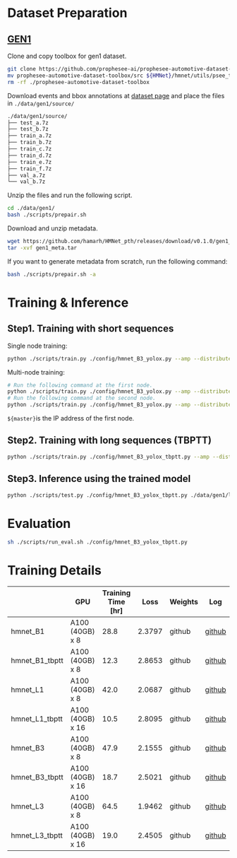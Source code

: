 # Dataset Preparation

## [GEN1](https://www.prophesee.ai/2020/01/24/prophesee-gen1-automotive-detection-dataset/)

Clone and copy toolbox for gen1 dataset.

```bash
git clone https://github.com/prophesee-ai/prophesee-automotive-dataset-toolbox.git
mv prophesee-automotive-dataset-toolbox/src ${HMNet}/hmnet/utils/psee_toolbox
rm -rf ./prophesee-automotive-dataset-toolbox
```

Download events and bbox annotations at [dataset page](https://www.prophesee.ai/2020/01/24/prophesee-gen1-automotive-detection-dataset/) and place the files in `./data/gen1/source/`

```bash
./data/gen1/source/
├── test_a.7z
├── test_b.7z
├── train_a.7z
├── train_b.7z
├── train_c.7z
├── train_d.7z
├── train_e.7z
├── train_f.7z
├── val_a.7z
└── val_b.7z
```

Unzip the files and run the following script.

```bash
cd ./data/gen1/
bash ./scripts/prepair.sh
```

Download and unzip metadata.

```bash
wget https://github.com/hamarh/HMNet_pth/releases/download/v0.1.0/gen1_meta.tar
tar -xvf gen1_meta.tar
```

If you want to generate metadata from scratch, run the following command:

```bash
bash ./scripts/prepair.sh -a
```

# Training & Inference

## Step1. Training with short sequences

Single node training:

```bash
python ./scripts/train.py ./config/hmnet_B3_yolox.py --amp --distributed
```

Multi-node training:

```bash
# Run the following command at the first node.
python ./scripts/train.py ./config/hmnet_B3_yolox.py --amp --distributed --master ${master} --node 1/2
# Run the following command at the second node.
python ./scripts/train.py ./config/hmnet_B3_yolox.py --amp --distributed --master ${master} --node 2/2
```

`${master}`is the IP address of the first node.

## Step2. Training with long sequences (TBPTT)

```bash
python ./scripts/train.py ./config/hmnet_B3_yolox_tbptt.py --amp --distributed
```

## Step3. Inference using the trained model

```bash
python ./scripts/test.py ./config/hmnet_B3_yolox_tbptt.py ./data/gen1/list/test/ ./data/gen1/ --fast --speed_test
```

# Evaluation

```bash
sh ./scripts/run_eval.sh ./config/hmnet_B3_yolox_tbptt.py
```

# Training Details

|  | GPU | Training Time [hr] | Loss | Weights | Log |
| --- | --- | --- | --- | --- | --- |
| hmnet_B1 | A100 (40GB) x 8 | 28.8 | 2.3797 | github | [github](https://github.com/hamarh/HMNet_pth/releases/download/v0.1.0/gen1_hmnet_B1.csv) |
| hmnet_B1_tbptt | A100 (40GB) x 8 | 12.3 | 2.8653 | github | [github](https://github.com/hamarh/HMNet_pth/releases/download/v0.1.0/gen1_hmnet_B1_tbptt.csv) |
| hmnet_L1 | A100 (40GB) x 8 | 42.0 | 2.0687 | github | [github](https://github.com/hamarh/HMNet_pth/releases/download/v0.1.0/gen1_hmnet_L1.csv) |
| hmnet_L1_tbptt | A100 (40GB) x 16 | 10.5 | 2.8095 | github | [github](https://github.com/hamarh/HMNet_pth/releases/download/v0.1.0/gen1_hmnet_L1_tbptt.csv) |
| hmnet_B3 | A100 (40GB) x 8 | 47.9 | 2.1555 | github | [github](https://github.com/hamarh/HMNet_pth/releases/download/v0.1.0/gen1_hmnet_B3.csv) |
| hmnet_B3_tbptt | A100 (40GB) x 16 | 18.7 | 2.5021 | github | [github](https://github.com/hamarh/HMNet_pth/releases/download/v0.1.0/gen1_hmnet_B3_tbptt.csv) |
| hmnet_L3 | A100 (40GB) x 8 | 64.5 | 1.9462 | github | [github](https://github.com/hamarh/HMNet_pth/releases/download/v0.1.0/gen1_hmnet_L3.csv) |
| hmnet_L3_tbptt | A100 (40GB) x 16 | 19.0 | 2.4505 | github | [github](https://github.com/hamarh/HMNet_pth/releases/download/v0.1.0/gen1_hmnet_L3_tbptt.csv) |
